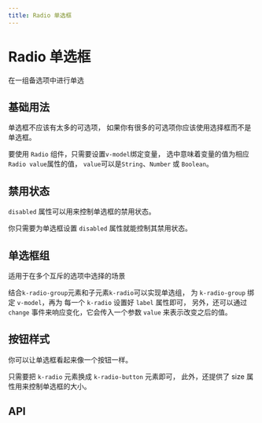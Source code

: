 ```yaml
---
title: Radio 单选框
---
```


# Radio 单选框

在一组备选项中进行单选

## 基础用法

单选框不应该有太多的可选项， 如果你有很多的可选项你应该使用选择框而不是单选框。

要使用 `Radio` 组件，只需要设置`v-model`绑定变量， 选中意味着变量的值为相应 `Radio value`属性的值， `value`可以是`String`、`Number` 或 `Boolean`。

<preview path="./basic.vue"></preview>

## 禁用状态

`disabled` 属性可以用来控制单选框的禁用状态。

你只需要为单选框设置 `disabled` 属性就能控制其禁用状态。

<preview path="./disabled.vue"></preview>

## 单选框组

适用于在多个互斥的选项中选择的场景

结合`k-radio-group`元素和子元素`k-radio`可以实现单选组， 为 `k-radio-group` 绑定 `v-model`，再为 每一个 `k-radio` 设置好 `label` 属性即可， 另外，还可以通过 `change` 事件来响应变化，它会传入一个参数 `value` 来表示改变之后的值。

<preview path="./radioButtonGroup.vue"></preview>

## 按钮样式

你可以让单选框看起来像一个按钮一样。

只需要把 `k-radio` 元素换成 `k-radio-button` 元素即可， 此外，还提供了 size 属性用来控制单选框的大小。

<preview path="./buttonStyle.vue"></preview>

## API

<API src="./data.json" lang="zh"></API>

<API src="./data2.json" lang="zh"></API>
